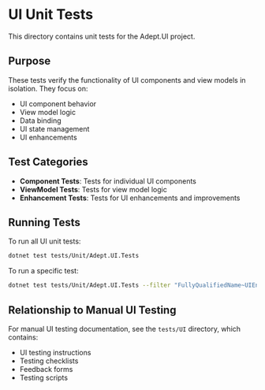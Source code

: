 # UI Unit Tests

This directory contains unit tests for the Adept.UI project.

## Purpose

These tests verify the functionality of UI components and view models in isolation. They focus on:

- UI component behavior
- View model logic
- Data binding
- UI state management
- UI enhancements

## Test Categories

- **Component Tests**: Tests for individual UI components
- **ViewModel Tests**: Tests for view model logic
- **Enhancement Tests**: Tests for UI enhancements and improvements

## Running Tests

To run all UI unit tests:

```bash
dotnet test tests/Unit/Adept.UI.Tests
```

To run a specific test:

```bash
dotnet test tests/Unit/Adept.UI.Tests --filter "FullyQualifiedName~UIEnhancementTests"
```

## Relationship to Manual UI Testing

For manual UI testing documentation, see the `tests/UI` directory, which contains:
- UI testing instructions
- Testing checklists
- Feedback forms
- Testing scripts
